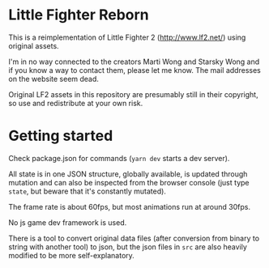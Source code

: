 # Little Fighter Reborn

This is a reimplementation of Little Fighter 2 (http://www.lf2.net/) using original assets.

I'm in no way connected to the creators Marti Wong and Starsky Wong and if you know a way to contact them, please let me know. The mail addresses on the website seem dead.

Original LF2 assets in this repository are presumably still in their copyright, so use and redistribute at your own risk.

# Getting started

Check package.json for commands (`yarn dev` starts a dev server).

All state is in one JSON structure, globally available, is updated through mutation and can also be inspected from the browser console (just type `state`, but beware that it's constantly mutated).

The frame rate is about 60fps, but most animations run at around 30fps.

No js game dev framework is used.

There is a tool to convert original data files (after conversion from binary to string with another tool) to json, but the json files in `src` are also heavily modified to be more self-explanatory.
